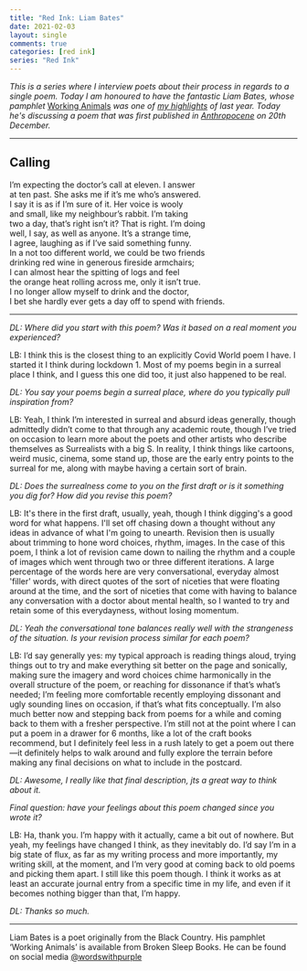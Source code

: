 ```yaml
---
title: "Red Ink: Liam Bates"
date: 2021-02-03
layout: single
comments: true  
categories: [red ink]
series: "Red Ink"
---
```


*This is a series where I interview poets about their process in regards to a single poem. Today I am honoured to have the fantastic Liam Bates, whose pamphlet* [Working Animals](https://www.brokensleepbooks.com/product-page/liam-bates-working-animals) *was one of [my highlights](/poetry-books/) of last year. Today he's discussing a poem that was first published in [Anthropocene](https://www.anthropocenepoetry.org/post/2-poems-by-liam-bates) on 20th December.*

***

## Calling

I’m expecting the doctor’s call at eleven. I answer  
at ten past. She asks me if it’s me who’s answered.  
I say it is as if I’m sure of it. Her voice is wooly  
and small, like my neighbour’s rabbit. I’m taking  
two a day, that’s right isn’t it? That is right. I’m doing  
well, I say, as well as anyone. It’s a strange time,  
I agree, laughing as if I’ve said something funny.  
In a not too different world, we could be two friends  
drinking red wine in generous fireside armchairs;  
I can almost hear the spitting of logs and feel  
the orange heat rolling across me, only it isn’t true.  
I no longer allow myself to drink and the doctor,  
I bet she hardly ever gets a day off to spend with friends.  

***

*DL: Where did you start with this poem? Was it based on a real moment you experienced?*

LB: I think this is the closest thing to an explicitly Covid World poem I have. I started it I think during lockdown 1. Most of my poems begin in a surreal place I think, and I guess this one did too, it just also happened to be real.

*DL: You say your poems begin a surreal place, where do you typically pull inspiration from?*

LB: Yeah, I think I’m interested in surreal and absurd ideas generally, though admittedly didn’t come to that through any academic route, though I’ve tried on occasion to learn more about the poets and other artists who describe themselves as Surrealists with a big S. In reality, I think things like cartoons, weird music, cinema, some stand up, those are the early entry points to the surreal for me, along with maybe having a certain sort of brain.

*DL: Does the surrealness come to you on the first draft or is it something you dig for? How did you revise this poem?*

LB: It's there in the first draft, usually, yeah, though I think digging's a good word for what happens. I'll set off chasing down a thought without any ideas in advance of what I'm going to unearth. Revision then is usually about trimming to hone word choices, rhythm, images. In the case of this poem, I think a lot of revision came down to nailing the rhythm and a couple of images which went through two or three different iterations. A large percentage of the words here are very conversational, everyday almost 'filler' words, with direct quotes of the sort of niceties that were floating around at the time, and the sort of niceties that come with having to balance any conversation with a doctor about mental health, so I wanted to try and retain some of this everydayness, without losing momentum.

*DL: Yeah the conversational tone balances really well with the strangeness of the situation. Is your revision process similar for each poem?*

LB: I’d say generally yes: my typical approach is reading things aloud, trying things out to try and make everything sit better on the page and sonically, making sure the imagery and word choices chime harmonically in the overall structure of the poem, or reaching for dissonance if that’s what’s needed; I’m feeling more comfortable recently employing dissonant and ugly sounding lines on occasion, if that’s what fits conceptually. I’m also much better now and stepping back from poems for a while and coming back to them with a fresher perspective. I’m still not at the point where I can put a poem in a drawer for 6 months, like a lot of the craft books recommend, but I definitely feel less in a rush lately to get a poem out there—it definitely helps to walk around and fully explore the terrain before making any final decisions on what to include in the postcard.

*DL: Awesome, I really like that final description, jts a great way to think about it.*

*Final question: have your feelings about this poem changed since you wrote it?*

LB: Ha, thank you. I’m happy with it actually, came a bit out of nowhere. But yeah, my feelings have changed I think, as they inevitably do. I’d say I’m in a big state of flux, as far as my writing process and more importantly, my writing skill, at the moment, and I’m very good at coming back to old poems and picking them apart. I still like this poem though. I think it works as at least an accurate journal entry from a specific time in my life, and even if it becomes nothing bigger than that, I’m happy.

*DL: Thanks so much.*

***

Liam Bates is a poet originally from the Black Country. His pamphlet ‘Working Animals’ is available from Broken Sleep Books. He can be found on social media [@wordswithpurple](https://twitter.com/wordswithpurple/)
